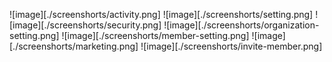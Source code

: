 ![image][./screenshorts/activity.png]
![image][./screenshorts/setting.png]
![image][./screenshorts/security.png]
![image][./screenshorts/organization-setting.png]
![image][./screenshorts/member-setting.png]
![image][./screenshorts/marketing.png]
![image][./screenshorts/invite-member.png]